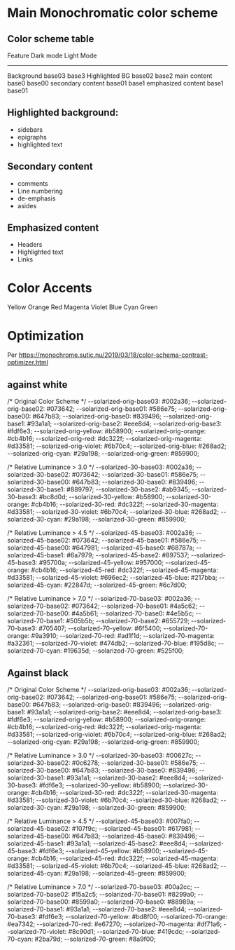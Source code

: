 # Main Monochromatic color scheme

## Color scheme table

Feature            Dark mode Light Mode
-----------------  --------- ----------
Background			base03		base3
Highlighted BG		base02		base2
main content		base0		base00
secondary content	base01		base1
emphasized content	base1		base01

## Highlighted background:

* sidebars
* epigraphs
* highlighted text

## Secondary content

* comments
* Line numbering
* de-emphasis
* asides

## Emphasized content

* Headers
* Highlighted text
* Links

# Color Accents

Yellow
Orange
Red
Magenta
Violet
Blue
Cyan
Green

# Optimization

Per <https://monochrome.sutic.nu/2019/03/18/color-schema-contrast-optimizer.html>

## against white

/* Original Color Scheme */
--solarized-orig-base03: #002a36;
--solarized-orig-base02: #073642;
--solarized-orig-base01: #586e75;
--solarized-orig-base00: #647b83;
--solarized-orig-base0: #839496;
--solarized-orig-base1: #93a1a1;
--solarized-orig-base2: #eee8d4;
--solarized-orig-base3: #fdf6e3;
--solarized-orig-yellow: #b58900;
--solarized-orig-orange: #cb4b16;
--solarized-orig-red: #dc322f;
--solarized-orig-magenta: #d33581;
--solarized-orig-violet: #6b70c4;
--solarized-orig-blue: #268ad2;
--solarized-orig-cyan: #29a198;
--solarized-orig-green: #859900;


/* Relative Luminance > 3.0 */
--solarized-30-base03: #002a36;
--solarized-30-base02: #073642;
--solarized-30-base01: #586e75;
--solarized-30-base00: #647b83;
--solarized-30-base0: #839496;
--solarized-30-base1: #889797;
--solarized-30-base2: #ab9345;
--solarized-30-base3: #bc8d0d;
--solarized-30-yellow: #b58900;
--solarized-30-orange: #cb4b16;
--solarized-30-red: #dc322f;
--solarized-30-magenta: #d33581;
--solarized-30-violet: #6b70c4;
--solarized-30-blue: #268ad2;
--solarized-30-cyan: #29a198;
--solarized-30-green: #859900;


/* Relative Luminance > 4.5 */
--solarized-45-base03: #002a36;
--solarized-45-base02: #073642;
--solarized-45-base01: #586e75;
--solarized-45-base00: #647981;
--solarized-45-base0: #68787a;
--solarized-45-base1: #6a7979;
--solarized-45-base2: #897537;
--solarized-45-base3: #95700a;
--solarized-45-yellow: #957000;
--solarized-45-orange: #cb4b16;
--solarized-45-red: #dc322f;
--solarized-45-magenta: #d33581;
--solarized-45-violet: #696ec2;
--solarized-45-blue: #217bba;
--solarized-45-cyan: #22847d;
--solarized-45-green: #6c7d00;


/* Relative Luminance > 7.0 */
--solarized-70-base03: #002a36;
--solarized-70-base02: #073642;
--solarized-70-base01: #4a5c62;
--solarized-70-base00: #4a5b61;
--solarized-70-base0: #4e5b5c;
--solarized-70-base1: #505b5b;
--solarized-70-base2: #655729;
--solarized-70-base3: #705407;
--solarized-70-yellow: #6f5400;
--solarized-70-orange: #9a3910;
--solarized-70-red: #ad1f1d;
--solarized-70-magenta: #a32361;
--solarized-70-violet: #474db2;
--solarized-70-blue: #195d8c;
--solarized-70-cyan: #19635d;
--solarized-70-green: #525f00;

## Against black

/* Original Color Scheme */
--solarized-orig-base03: #002a36;
--solarized-orig-base02: #073642;
--solarized-orig-base01: #586e75;
--solarized-orig-base00: #647b83;
--solarized-orig-base0: #839496;
--solarized-orig-base1: #93a1a1;
--solarized-orig-base2: #eee8d4;
--solarized-orig-base3: #fdf6e3;
--solarized-orig-yellow: #b58900;
--solarized-orig-orange: #cb4b16;
--solarized-orig-red: #dc322f;
--solarized-orig-magenta: #d33581;
--solarized-orig-violet: #6b70c4;
--solarized-orig-blue: #268ad2;
--solarized-orig-cyan: #29a198;
--solarized-orig-green: #859900;


/* Relative Luminance > 3.0 */
--solarized-30-base03: #00627c;
--solarized-30-base02: #0c6278;
--solarized-30-base01: #586e75;
--solarized-30-base00: #647b83;
--solarized-30-base0: #839496;
--solarized-30-base1: #93a1a1;
--solarized-30-base2: #eee8d4;
--solarized-30-base3: #fdf6e3;
--solarized-30-yellow: #b58900;
--solarized-30-orange: #cb4b16;
--solarized-30-red: #dc322f;
--solarized-30-magenta: #d33581;
--solarized-30-violet: #6b70c4;
--solarized-30-blue: #268ad2;
--solarized-30-cyan: #29a198;
--solarized-30-green: #859900;


/* Relative Luminance > 4.5 */
--solarized-45-base03: #007fa0;
--solarized-45-base02: #107f9c;
--solarized-45-base01: #617981;
--solarized-45-base00: #647b83;
--solarized-45-base0: #839496;
--solarized-45-base1: #93a1a1;
--solarized-45-base2: #eee8d4;
--solarized-45-base3: #fdf6e3;
--solarized-45-yellow: #b58900;
--solarized-45-orange: #cb4b16;
--solarized-45-red: #dc322f;
--solarized-45-magenta: #d33581;
--solarized-45-violet: #6b70c4;
--solarized-45-blue: #268ad2;
--solarized-45-cyan: #29a198;
--solarized-45-green: #859900;


/* Relative Luminance > 7.0 */
--solarized-70-base03: #00a2cc;
--solarized-70-base02: #15a2c5;
--solarized-70-base01: #8299a0;
--solarized-70-base00: #8599a0;
--solarized-70-base0: #88989a;
--solarized-70-base1: #93a1a1;
--solarized-70-base2: #eee8d4;
--solarized-70-base3: #fdf6e3;
--solarized-70-yellow: #bd8f00;
--solarized-70-orange: #ea7342;
--solarized-70-red: #e67270;
--solarized-70-magenta: #df71a6;
--solarized-70-violet: #8c90d1;
--solarized-70-blue: #419cdc;
--solarized-70-cyan: #2ba79d;
--solarized-70-green: #8a9f00;